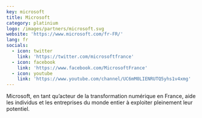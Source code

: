 ```yaml
---
key: microsoft
title: Microsoft
category: platinium
logo: /images/partners/microsoft.svg
website: 'https://www.microsoft.com/fr-FR/'
lang: fr
socials:
  - icon: twitter
    link: 'https://twitter.com/microsoftfrance'
  - icon: facebook
    link: 'https://www.facebook.com/MicrosoftFrance'
  - icon: youtube
    link: 'https://www.youtube.com/channel/UC6mM0LIENRUTQ5yhs1v4xmg'
---
```

Microsoft, en tant qu’acteur de la transformation num&#233;rique en France, aide les individus et les entreprises du monde entier &#224; exploiter pleinement leur potentiel. 
